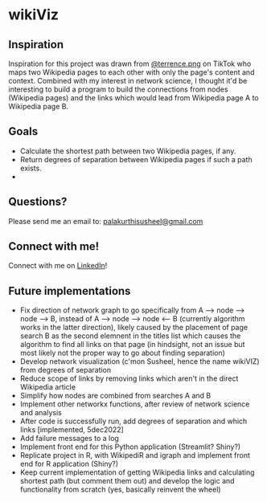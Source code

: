 # wikiViz

##  Inspiration 
Inspiration for this project was drawn from [@terrence.png](https://www.tiktok.com/@terrence.png) on TikTok who maps two Wikipedia pages to each other with only the page's content and context. Combined with my interest in network science, I thought it'd be interesting to build a program to build the connections from nodes (Wikipedia pages) and the links which would lead from Wikipedia page A to Wikipedia page B. 

##  Goals
- Calculate the shortest path between two Wikipedia pages, if any. 
- Return degrees of separation between Wikipedia pages if such a path exists.
- 

##  Questions?
Please send me an email to: palakurthisusheel@gmail.com

##  Connect with me!
Connect with me on [LinkedIn](https://www.linkedin.com/in/psusheel/)!

##  Future implementations
- Fix direction of network graph to go specifically from A --> node --> node --> B, instead of A --> node --> node <-- B (currently algorithm works in the latter direction), likely caused by the placement of page search B as the second elemnent in the titles list which causes the algorithm to find all links on that page (in hindsight, not an issue but most likely not the proper way to go about finding separation)
- Develop network visualization (c'mon Susheel, hence the name wikiVIZ) from degrees of separation
- Reduce scope of links by removing links which aren't in the direct Wikipedia article
- Simplify how nodes are combined from searches A and B
- Implement other networkx functions, after review of network science and analysis
- After code is successfully run, add degrees of separation and which links [implemented, 5dec2022]
- Add failure messages to a log 
- Implement front end for this Python application (Streamlit? Shiny?)
- Replicate project in R, with WikipediR and igraph and implement front end for R application (Shiny?)
- Keep current implementation of getting Wikipedia links and calculating shortest path (but comment them out) and develop the logic and functionality from scratch (yes, basically reinvent the wheel)
